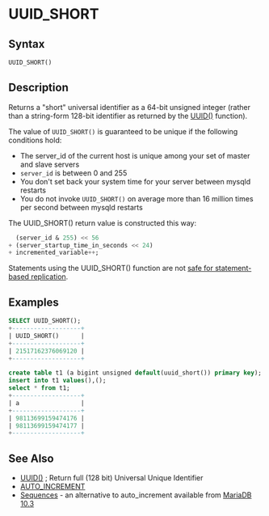 # UUID_SHORT

## Syntax

```sql
UUID_SHORT()
```

## Description

Returns a "short" universal identifier as a 64-bit unsigned integer (rather
than a string-form 128-bit identifier as returned by the [UUID()](/built-in-functions/secondary-functions/miscellaneous-functions/uuid) function).

The value of <code class="highlight fixed" style="white-space:pre-wrap">UUID_SHORT()</code> is guaranteed to be unique if the
following conditions hold:

- The server_id of the current host is unique among your set of master and
  slave servers
- <code class="highlight fixed" style="white-space:pre-wrap">server_id</code> is between 0 and 255
- You don't set back your system time for your server between mysqld restarts
- You do not invoke <code class="highlight fixed" style="white-space:pre-wrap">UUID_SHORT()</code> on average more than 16
  million times per second between mysqld restarts

The UUID_SHORT() return value is constructed this way:

```sql
  (server_id & 255) << 56
+ (server_startup_time_in_seconds << 24)
+ incremented_variable++;
```

Statements using the UUID_SHORT() function are not [safe for statement-based replication](/kb/en/unsafe-statements-for-replication/).

## Examples

```sql
SELECT UUID_SHORT();
+-------------------+
| UUID_SHORT()      |
+-------------------+
| 21517162376069120 |
+-------------------+
```

```sql
create table t1 (a bigint unsigned default(uuid_short()) primary key);
insert into t1 values(),();
select * from t1;
+-------------------+
| a                 |
+-------------------+
| 98113699159474176 |
| 98113699159474177 |
+-------------------+
```

## See Also

- [UUID()](/built-in-functions/secondary-functions/miscellaneous-functions/uuid) ; Return full (128 bit) Universal Unique Identifier
- [AUTO_INCREMENT](/columns-storage-engines-and-plugins/data-types/auto_increment)
- [Sequences](/sql-statements-structure/sequences) - an alternative to auto_increment available from [MariaDB 10.3](/kb/en/what-is-mariadb-103/)